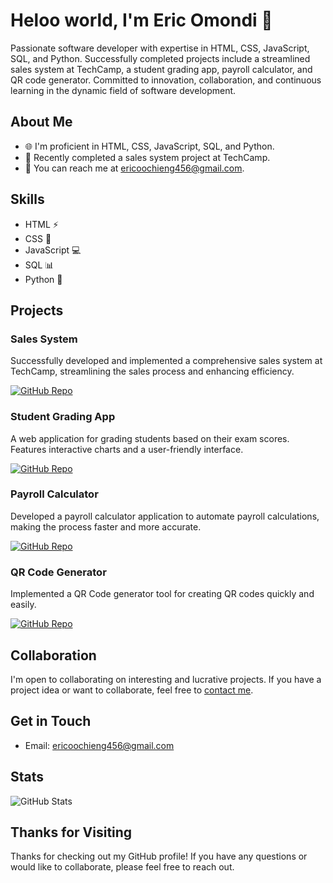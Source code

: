 # Heloo world, I'm Eric Omondi 👋

Passionate software developer with expertise in HTML, CSS, JavaScript, SQL, and Python. Successfully completed projects include a streamlined sales system at TechCamp, a student grading app, payroll calculator, and QR code generator. Committed to innovation, collaboration, and continuous learning in the dynamic field of software development.

## About Me

- 🌐 I'm proficient in HTML, CSS, JavaScript, SQL, and Python.
- 💼 Recently completed a sales system project at TechCamp.
- 📧 You can reach me at [ericoochieng456@gmail.com](mailto:ericoochieng456@gmail.com).

## Skills

- HTML ⚡
- CSS 🎨
- JavaScript 💻
- SQL 📊
- Python 🐍

## Projects

### Sales System

Successfully developed and implemented a comprehensive sales system at TechCamp, streamlining the sales process and enhancing efficiency.

[![GitHub Repo](https://img.shields.io/badge/GitHub-Repo-green.svg)](https://github.com/ericomondi/sales-system)

### Student Grading App

A web application for grading students based on their exam scores. Features interactive charts and a user-friendly interface.

[![GitHub Repo](https://img.shields.io/badge/GitHub-Repo-green.svg)](https://github.com/ericomondi/students-grading-app)

### Payroll Calculator

Developed a payroll calculator application to automate payroll calculations, making the process faster and more accurate.

[![GitHub Repo](https://img.shields.io/badge/GitHub-Repo-green.svg)](https://github.com/ericomondi/payroll-calculator)

### QR Code Generator

Implemented a QR Code generator tool for creating QR codes quickly and easily.

[![GitHub Repo](https://img.shields.io/badge/GitHub-Repo-green.svg)](https://github.com/ericomondi/qrcode-generator)

## Collaboration

I'm open to collaborating on interesting and lucrative projects. If you have a project idea or want to collaborate, feel free to [contact me](mailto:ericoochieng456@gmail.com).

## Get in Touch

- Email: [ericoochieng456@gmail.com](mailto:ericoochieng456@gmail.com)
## Stats

![GitHub Stats](https://github-readme-stats.vercel.app/api?username=ericomondi&show_icons=true&theme=dark)

## Thanks for Visiting

Thanks for checking out my GitHub profile! If you have any questions or would like to collaborate, please feel free to reach out.
